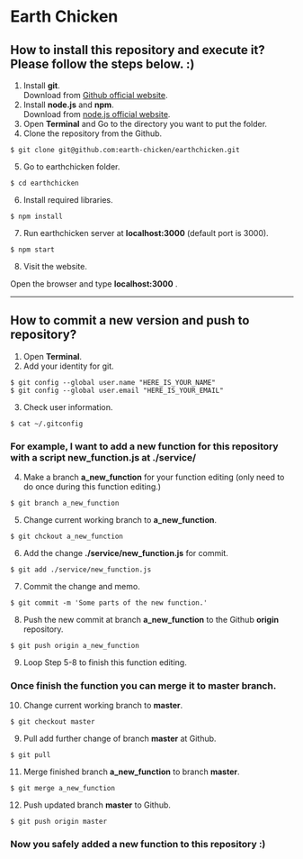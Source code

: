 # Earth Chicken

## How to install this repository and execute it? Please follow the steps below. :)

1. Install __git__.   
Download from [Github official website](https://github.com).    
2. Install __node.js__ and __npm__.     
Download from [node.js official website](https://nodejs.org/en/).   
3. Open __Terminal__ and Go to the directory you want to put the folder.  
4. Clone the repository from the Github.
```
$ git clone git@github.com:earth-chicken/earthchicken.git
```
5. Go to earthchicken folder.
```
$ cd earthchicken
```
6. Install required libraries.
```
$ npm install
```
7. Run earthchicken server at __localhost:3000__ (default port is 3000). 
```
$ npm start
```
8. Visit the website.

Open the browser and type __localhost:3000__ .

---
## How to commit a new version and push to repository?

1. Open __Terminal__. 
2. Add your identity for git.
```
$ git config --global user.name "HERE_IS_YOUR_NAME"
$ git config --global user.email "HERE_IS_YOUR_EMAIL"
```
3. Check user information.
```
$ cat ~/.gitconfig
```
### For example, I want to add a new function for this repository with a script __new_function.js__ at ./service/

4. Make a branch __a_new_function__ for your function editing (only need to do once during this function editing.)
```
$ git branch a_new_function
```  
5. Change current working branch to __a_new_function__.
```
$ git chckout a_new_function
```
6. Add the change __./service/new_function.js__ for commit.
```
$ git add ./service/new_function.js
```
7. Commit the change and memo.
```
$ git commit -m 'Some parts of the new function.'
```
8. Push the new commit at branch __a_new_function__ to the Github __origin__ repository.  
```
$ git push origin a_new_function
```
9. Loop Step 5-8 to finish this function editing.  
### Once finish the function you can merge it to __master__ branch.  
10. Change current working branch to __master__.
```
$ git checkout master
```
9. Pull add further change of branch __master__ at Github.
```
$ git pull
```
11. Merge finished branch __a_new_function__ to branch __master__.
```
$ git merge a_new_function
```
12. Push updated branch __master__ to Github.
```
$ git push origin master
```
### Now you safely added a new function to this repository :)